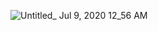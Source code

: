 ![Untitled_ Jul 9, 2020 12_56 AM](https://user-images.githubusercontent.com/52837649/86998949-78ce1300-c17f-11ea-8070-0ba97f929841.gif)
